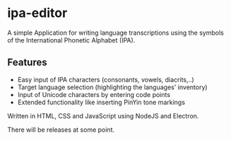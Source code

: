 # ipa-editor
A simple Application for writing language transcriptions using the symbols of the International Phonetic Alphabet (IPA).

## Features
- Easy input of IPA characters (consonants, vowels, diacrits,..)
- Target language selection (highlighting the languages' inventory)
- Input of Unicode characters by entering code points
- Extended functionality like inserting PinYin tone markings

Written in HTML, CSS and JavaScript using NodeJS and Electron.

There will be releases at some point.
